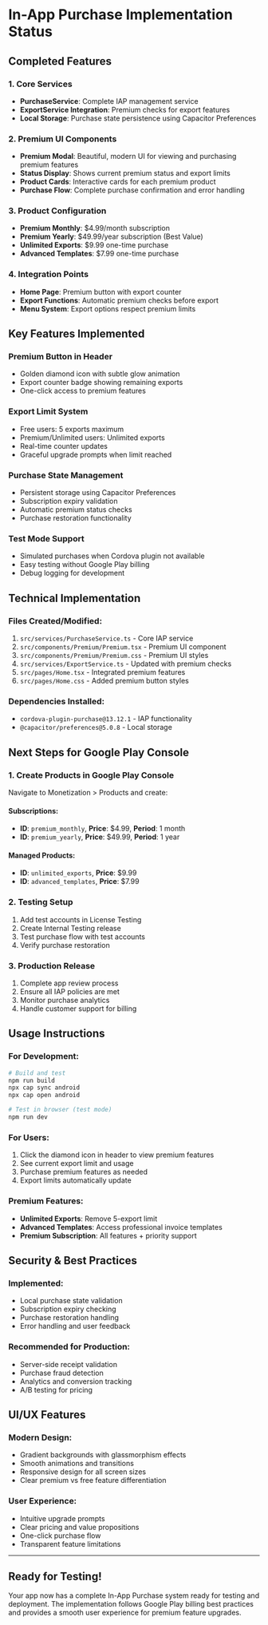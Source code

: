 # In-App Purchase Implementation Status

##  Completed Features

### 1. Core Services
- **PurchaseService**: Complete IAP management service
- **ExportService Integration**: Premium checks for export features
- **Local Storage**: Purchase state persistence using Capacitor Preferences

### 2. Premium UI Components
- **Premium Modal**: Beautiful, modern UI for viewing and purchasing premium features
- **Status Display**: Shows current premium status and export limits
- **Product Cards**: Interactive cards for each premium product
- **Purchase Flow**: Complete purchase confirmation and error handling

### 3. Product Configuration
- **Premium Monthly**: $4.99/month subscription
- **Premium Yearly**: $49.99/year subscription (Best Value)
- **Unlimited Exports**: $9.99 one-time purchase
- **Advanced Templates**: $7.99 one-time purchase

### 4. Integration Points
- **Home Page**: Premium button with export counter
- **Export Functions**: Automatic premium checks before export
- **Menu System**: Export options respect premium limits

##  Key Features Implemented

### Premium Button in Header
- Golden diamond icon with subtle glow animation
- Export counter badge showing remaining exports
- One-click access to premium features

### Export Limit System
- Free users: 5 exports maximum
- Premium/Unlimited users: Unlimited exports
- Real-time counter updates
- Graceful upgrade prompts when limit reached

### Purchase State Management
- Persistent storage using Capacitor Preferences
- Subscription expiry validation
- Automatic premium status checks
- Purchase restoration functionality

### Test Mode Support
- Simulated purchases when Cordova plugin not available
- Easy testing without Google Play billing
- Debug logging for development

##  Technical Implementation

### Files Created/Modified:
1. `src/services/PurchaseService.ts` - Core IAP service
2. `src/components/Premium/Premium.tsx` - Premium UI component
3. `src/components/Premium/Premium.css` - Premium UI styles
4. `src/services/ExportService.ts` - Updated with premium checks
5. `src/pages/Home.tsx` - Integrated premium features
6. `src/pages/Home.css` - Added premium button styles

### Dependencies Installed:
- `cordova-plugin-purchase@13.12.1` - IAP functionality
- `@capacitor/preferences@5.0.8` - Local storage

##  Next Steps for Google Play Console

### 1. Create Products in Google Play Console
Navigate to Monetization > Products and create:

#### Subscriptions:
- **ID**: `premium_monthly`, **Price**: $4.99, **Period**: 1 month
- **ID**: `premium_yearly`, **Price**: $49.99, **Period**: 1 year

#### Managed Products:
- **ID**: `unlimited_exports`, **Price**: $9.99
- **ID**: `advanced_templates`, **Price**: $7.99

### 2. Testing Setup
1. Add test accounts in License Testing
2. Create Internal Testing release
3. Test purchase flow with test accounts
4. Verify purchase restoration

### 3. Production Release
1. Complete app review process
2. Ensure all IAP policies are met
3. Monitor purchase analytics
4. Handle customer support for billing

##  Usage Instructions

### For Development:
```bash
# Build and test
npm run build
npx cap sync android
npx cap open android

# Test in browser (test mode)
npm run dev
```

### For Users:
1. Click the diamond icon in header to view premium features
2. See current export limit and usage
3. Purchase premium features as needed
4. Export limits automatically update

### Premium Features:
- **Unlimited Exports**: Remove 5-export limit
- **Advanced Templates**: Access professional invoice templates
- **Premium Subscription**: All features + priority support

##  Security & Best Practices

### Implemented:
- Local purchase state validation
- Subscription expiry checking
- Purchase restoration handling
- Error handling and user feedback

### Recommended for Production:
- Server-side receipt validation
- Purchase fraud detection
- Analytics and conversion tracking
- A/B testing for pricing

##  UI/UX Features

### Modern Design:
- Gradient backgrounds with glassmorphism effects
- Smooth animations and transitions
- Responsive design for all screen sizes
- Clear premium vs free feature differentiation

### User Experience:
- Intuitive upgrade prompts
- Clear pricing and value propositions
- One-click purchase flow
- Transparent feature limitations

---

## Ready for Testing! 

Your app now has a complete In-App Purchase system ready for testing and deployment. The implementation follows Google Play billing best practices and provides a smooth user experience for premium feature upgrades.
